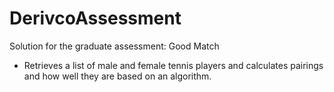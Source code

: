 # DerivcoAssessment
Solution for the graduate assessment: Good Match
  - Retrieves a list of male and female tennis players and calculates pairings and how well they are based
    on an algorithm.
